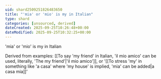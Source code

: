 ```yaml
---
uid: shard2509251826483650
title: "'mia' or 'mio' is my in Italian"
type: shard
categories: [unsourced, derived]
dateCreated: 2025-09-25T10:26:48+00:00
dateModified: 2025-09-25T10:32:25+00:00
---
```

'mia' or 'mio' is my in Italian

Derived from examples: [[To say 'my friend' in Italian, 'il mio amico' can be used, literally, 'The my friend'|'il mio amico']], or '[[To stress 'my' in something like 'a casa' where 'my house' is implied, 'mia' can be added|a casa mia]]'